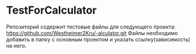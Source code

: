 # TestForCalculator
 
Репозиторий содержит тестовые файлы для следующего проекта: https://github.com/Westheimer2Kru/-alculator.git
Файлы необходимо добавить в папку с основным проектом и указать ссылку(зависимость) на него.
